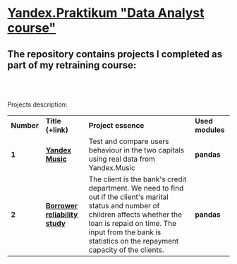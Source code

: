 
# <a href="https://praktikum.yandex.ru/data-analyst/" target="_blank"><b>Yandex.Praktikum "Data Analyst course"</b></a>

## The repository contains projects I completed as part of my retraining course:
<br/><br/><br/>
Projects description:
<table>
<tr>
<td><b>Number</b></td>
<td><b>Title (+link)</b></td>
<td><b>Project essence</b></td>
<td><b>Used modules</b></td>
<tr>
<td><b>1</b></td>
<td><a href="https://github.com/EvgenyChur/Project_Yandex/blob/main/Project_1.ipynb" target="_blank"><b>Yandex Music</b></a></td>
<td>Test and compare users behaviour in the two capitals using real data from Yandex.Music </td>
<td><b>pandas</b></td>
<tr>
<td><b>2</b></td>
<td><a href="https://github.com/EvgenyChur/Project_Yandex/blob/main/Project_1.ipynb" target="_blank"><b>Borrower reliability study</b></a></td>
<td>The client is the bank's credit department. We need to find out if the client's marital status and number of children affects whether the loan is repaid on time. The input from the bank is statistics on the repayment capacity of the clients. </td>
<td><b>pandas</b></td>
<tr>
  
</table>
<br/><br/>
